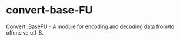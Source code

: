 convert-base-FU
===============

Convert::BaseFU - A module for encoding and decoding data from/to offensive utf-8.
